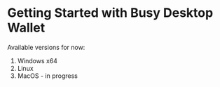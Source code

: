# Getting Started with Busy Desktop Wallet

Available versions for now:
1) Windows x64
2) Linux
3) MacOS - in progress